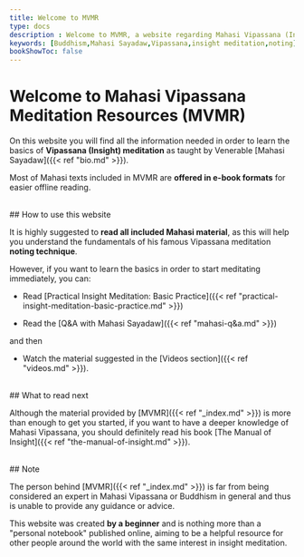 ```yaml
---
title: Welcome to MVMR
type: docs
description : Welcome to MVMR, a website regarding Mahasi Vipassana (Insight) meditation
keywords: [Buddhism,Mahasi Sayadaw,Vipassana,insight meditation,noting] 
bookShowToc: false
---
```


# Welcome to Mahasi Vipassana Meditation Resources (MVMR)

On this website you will find all the information needed in order to learn the basics of **Vipassana (Insight) meditation** as taught by Venerable [Mahasi Sayadaw]({{< ref "bio.md" >}}).

Most of Mahasi texts included in MVMR are **offered in e-book formats** for easier offline reading.

<br>
## How to use this website

It is highly suggested to **read all included Mahasi material**, as this will help you understand the fundamentals of his famous Vipassana meditation **noting technique**.

However, if you want to learn the basics in order to start meditating immediately, you can:

- Read [Practical Insight Meditation: Basic Practice]({{< ref "practical-insight-meditation-basic-practice.md" >}})

- Read the [Q&A with Mahasi Sayadaw]({{< ref "mahasi-q&a.md" >}})

and then

- Watch the material suggested in the [Videos section]({{< ref "videos.md" >}}).


<br>
## What to read next

Although the material provided by [MVMR]({{< ref "_index.md" >}}) is more than enough to get you started, if you want to have a deeper knowledge of Mahasi Vipassana, you should definitely read his book [The Manual of Insight]({{< ref "the-manual-of-insight.md" >}}).


<br>
## Note

The person behind [MVMR]({{< ref "_index.md" >}}) is far from being considered an expert in Mahasi Vipassana or Buddhism in general and thus is unable to provide any guidance or advice.

This website was created **by a beginner** and is nothing more than a "personal notebook" published online, aiming to be a helpful resource for other people around the world with the same interest in insight meditation.


